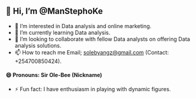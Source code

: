 ## 👋 Hi, I’m @ManStephoKe
+ 👀 I’m interested in Data analysis and online marketing.
+ 🌱 I’m currently learning Data analysis.
+ 💞️ I’m looking to collaborate with fellow Data analysts on offering Data analysis solutions.
+ 📫 How to reach me Email; solebyangz@gmail.com (Contact: +254700850424).
#### 😄 Pronouns: Sir Ole-Bee (Nickname)
+ ⚡ Fun fact: I have enthusiasm in playing with dynamic figures.

<!---
ManStephoKe/ManStephoKe is a ✨ special ✨ repository because its `README.md` (this file) appears on your GitHub profile.
You can click the Preview link to take a look at your changes.
--->
